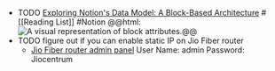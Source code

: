 - TODO [Exploring Notion's Data Model: A Block-Based Architecture](https://www.notion.so/blog/data-model-behind-notion) #[[Reading List]] #Notion 
  @@html: <img src="https://www.notion.so/cdn-cgi/image/format=auto,width=1920,quality=100/https://images.ctfassets.net/spoqsaf9291f/7aiA3EDv0NUB4D6UokLVTU/4d743d0ba925de44ef85684346889643/blocks-2.png" alt="A visual representation of block attributes." class="article-cover" />@@
- TODO figure out if you can enable static IP on Jio Fiber router
	- [Jio Fiber router admin panel](http://192.168.29.1/)
	  User Name: admin
	  Password: Jiocentrum